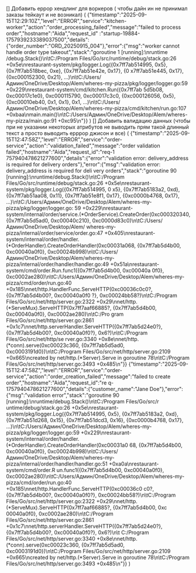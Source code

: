 [] Добавить еррор хендлинг для воркеров ( чтобы дайн ин не принимал заказы тейкаут и не возникал) (
{"timestamp":"2025-09-15T12:29:10Z","level":"ERROR","service":"kitchen-worker","action":"order_processing_failed","message":"failed to process order","hostname":"Aida","request_id"
:"startup-19884-1757939233389037500","details":{"order_number":"ORD_20250915_004"},"error":{"msg":"worker cannot handle order type takeout","stack":"goroutine 1 [running]:\nruntime
/debug.Stack()\n\tC:/Program Files/Go/src/runtime/debug/stack.go:26 +0x5e\nrestaurant-system/pkg/logger.Log({0x7ff7ab514995, 0x5}, {0x7ff7ab518bec, 0xe}, {0x7ff7ab51e42e, 0x17}, {0
x7ff7ab51e445, 0x17}, {0xc000152300, 0x21}, ...)\n\tC:/Users/Админ/OneDrive/Desktop/Alem/wheres-my-pizza/pkg/logger/logger.go:59 +0x229\nrestaurant-system/cmd/kitchen.Run({0x7ff7ab
5d5b08, 0xc00017c1e0}, 0xc000115790, 0xc00017c3c0, {0xc000126056, 0x5}, {0xc00010eb40, 0x1, 0x1}, 0x1, ...)\n\tC:/Users/Админ/OneDrive/Desktop/Alem/wheres-my-pizza/cmd/kitchen/run.go:107 +0xbaa\nmain.main()\n\tC:/Users/Админ/OneDrive/Desktop/Alem/wheres-my-pizza/main.go:91 +0xc95\n"}}
)
[] Добавить валидацию данных (чтобы при не указании некоторых атрибутов не выводить прям такой длинный текст а просто выводить ерррор джисон и все) (
{"timestamp":"2025-09-15T12:47:58Z","level":"ERROR","service":"order-service","action":"validation_failed","message":"order validation failed","hostname":"Aida","request_id":"req-1
757940478621277600","details":{"error":"validation error: delivery_address is required for delivery orders"},"error":{"msg":"validation error: delivery_address is required for deli
very orders","stack":"goroutine 90 [running]:\nruntime/debug.Stack()\n\tC:/Program Files/Go/src/runtime/debug/stack.go:26 +0x5e\nrestaurant-system/pkg/logger.Log({0x7ff7ab514995, 0
x5}, {0x7ff7ab5183a2, 0xd}, {0x7ff7ab51aa08, 0x11}, {0x7ff7ab51e8f1, 0x17}, {0xc0000b4768, 0x17}, ...)\n\tC:/Users/Админ/OneDrive/Desktop/Alem/wheres-my-pizza/pkg/logger/logger.go:
59 +0x229\nrestaurant-system/internal/order/service.(*OrderService).CreateOrder(0xc000320340, {0x7ff7ab5d5ad0, 0xc00040c210}, 0xc0000d83c0)\n\tC:/Users/Админ/OneDrive/Desktop/Alem/
wheres-my-pizza/internal/order/service/order.go:47 +0x405\nrestaurant-system/internal/order/handler.(*OrderHandler).CreateOrderHandler(0xc00031a068, {0x7ff7ab5d4b00, 0xc00040a0f0},
0xc00024b998)\n\tC:/Users/Админ/OneDrive/Desktop/Alem/wheres-my-pizza/internal/order/handler/handler.go:49 +0x51a\nrestaurant-system/cmd/order.Run.func1({0x7ff7ab5d4b00, 0xc00040a
0f0}, 0xc0002ae280)\n\tC:/Users/Админ/OneDrive/Desktop/Alem/wheres-my-pizza/cmd/order/run.go:40 +0x185\nnet/http.HandlerFunc.ServeHTTP(0xc00036c0c0?, {0x7ff7ab5d4b00?, 0xc00040a0f0
?}, 0xc00024bb58?)\n\tC:/Program Files/Go/src/net/http/server.go:2322 +0x29\nnet/http.(*ServeMux).ServeHTTP(0x7ff7aaf66885?, {0x7ff7ab5d4b00, 0xc00040a0f0}, 0xc0002ae280)\n\tC:/Pro
gram Files/Go/src/net/http/server.go:2861 +0x1c7\nnet/http.serverHandler.ServeHTTP({0x7ff7ab5d24e0?}, {0x7ff7ab5d4b00?, 0xc00040a0f0?}, 0x6?)\n\tC:/Program Files/Go/src/net/http/se
rver.go:3340 +0x8e\nnet/http.(*conn).serve(0xc00023c360, {0x7ff7ab5d5ad0, 0xc0003191d0})\n\tC:/Program Files/Go/src/net/http/server.go:2109 +0x665\ncreated by net/http.(*Server).Serve in goroutine 78\n\tC:/Program Files/Go/src/net/http/server.go:3493 +0x485\n"}}
{"timestamp":"2025-09-15T12:47:58Z","level":"ERROR","service":"order-service","action":"order_creation_failed","message":"failed to create order","hostname":"Aida","request_id":"re
q-1757940478621277600","details":{"customer_name":"Jane Doe"},"error":{"msg":"validation error","stack":"goroutine 90 [running]:\nruntime/debug.Stack()\n\tC:/Program Files/Go/src/r
untime/debug/stack.go:26 +0x5e\nrestaurant-system/pkg/logger.Log({0x7ff7ab514995, 0x5}, {0x7ff7ab5183a2, 0xd}, {0x7ff7ab51d268, 0x15}, {0x7ff7ab51dcd3, 0x16}, {0xc0000b4768, 0x17},
...)\n\tC:/Users/Админ/OneDrive/Desktop/Alem/wheres-my-pizza/pkg/logger/logger.go:59 +0x229\nrestaurant-system/internal/order/handler.(*OrderHandler).CreateOrderHandler(0xc00031a0
68, {0x7ff7ab5d4b00, 0xc00040a0f0}, 0xc00024b998)\n\tC:/Users/Админ/OneDrive/Desktop/Alem/wheres-my-pizza/internal/order/handler/handler.go:51 +0xa0a\nrestaurant-system/cmd/order.R
un.func1({0x7ff7ab5d4b00, 0xc00040a0f0}, 0xc0002ae280)\n\tC:/Users/Админ/OneDrive/Desktop/Alem/wheres-my-pizza/cmd/order/run.go:40 +0x185\nnet/http.HandlerFunc.ServeHTTP(0xc00036c0
c0?, {0x7ff7ab5d4b00?, 0xc00040a0f0?}, 0xc00024bb58?)\n\tC:/Program Files/Go/src/net/http/server.go:2322 +0x29\nnet/http.(*ServeMux).ServeHTTP(0x7ff7aaf66885?, {0x7ff7ab5d4b00, 0xc
00040a0f0}, 0xc0002ae280)\n\tC:/Program Files/Go/src/net/http/server.go:2861 +0x1c7\nnet/http.serverHandler.ServeHTTP({0x7ff7ab5d24e0?}, {0x7ff7ab5d4b00?, 0xc00040a0f0?}, 0x6?)\n\t
C:/Program Files/Go/src/net/http/server.go:3340 +0x8e\nnet/http.(*conn).serve(0xc00023c360, {0x7ff7ab5d5ad0, 0xc0003191d0})\n\tC:/Program Files/Go/src/net/http/server.go:2109 +0x665\ncreated by net/http.(*Server).Serve in goroutine 78\n\tC:/Program Files/Go/src/net/http/server.go:3493 +0x485\n"}}
)